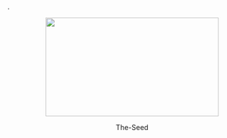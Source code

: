 .<div align=center><img src="https://github.com/whx-prog/The-Seed-Link-Future/blob/main/Image_Seed.jpg" width="350" height="200" /></div>  
<p align="center">  
The-Seed  
</p>  



 
